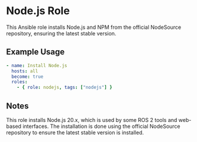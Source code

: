 # Node.js Role

This Ansible role installs Node.js and NPM from the official NodeSource repository, ensuring the latest stable version.

## Example Usage

```yaml
- name: Install Node.js
  hosts: all
  become: true
  roles:
    - { role: nodejs, tags: ["nodejs"] }
```

## Notes

This role installs Node.js 20.x, which is used by some ROS 2 tools and web-based interfaces. The installation is done using the official NodeSource repository to ensure the latest stable version is installed.

